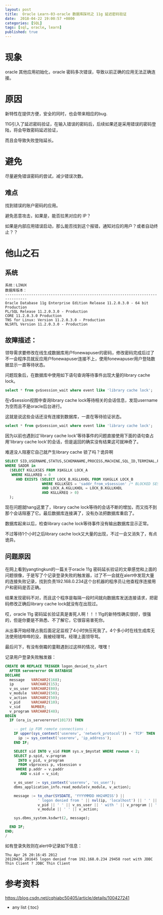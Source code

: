 ```yaml
---
layout: post
title:  Oracle Learn-03-oracle 数据库踩坑之 11g 延迟密码验证
date:  2018-04-22 19:00:57 +0800
categories: [SQL]
tags: [sql, oracle, learn]
published: true
---
```


# 现象

oracle 其他应用初始化，oracle 密码多次错误，导致以前正确的应用无法正确连接。


# 原因

新特性在提供方便，安全的同时，也会带来相应的bug.

11G引入了延迟密码验证，在输入错误的密码后，后续如果还是采用错误的密码登陆，将会导致密码延迟验证，

而且会导致失败登陆延长。

# 避免

尽量避免错误密码的尝试，减少错误次数。

## 难点

找到错误的账户密码的应用。

避免恶意攻击，如果是，能否拉黑对应的 IP？

如果是内部应用错误启动，那么能否找到这个报错，通知对应的用户？或者自动终止？？

# 他山之石

## 系统

```
系统：LINUX
数据库版本：
--------------------------------------------------------------------------------
Oracle Database 11g Enterprise Edition Release 11.2.0.3.0 - 64 bit Production
PL/SQL Release 11.2.0.3.0 - Production
CORE 11.2.0.3.0 Production
TNS for Linux: Version 11.2.0.3.0 - Production
NLSRTL Version 11.2.0.3.0 - Production
```

## 故障描述：

领导需求要修改在线生成数据库用户fonewapuser的密码，修改密码完成后过了不一会程序员就反应用户fonewapuser连接不上，使用fonewapuser用户登陆数据显示一直等待状态。

问题现象后，在数据库中使用如下语句查询等待事件出现大量的library cache lock。

```sql
select * from gv$session_wait where event like 'library cache lock';
```

在v$session视图中查询library cache lock等待相关的会话信息，发现username为空而且不是oracle后台进行。

这就是说这些会话还没有连接到数据库，一直在等待验证状态。

```sql
select * from gv$session_wait where event like 'library cache lock';
```

因为以前也遇到过'library cache lock'等待事件的问题直接使用下面的语句查占用'library cache lock'的会话，但是返回的确实没有结果这可就神奇了。

难道没人阻塞它自己就产生library cache 锁了吗？诡异啊

```sql
SELECT SID,USERNAME,STATUS,SCHEMANAME,PROCESS,MACHINE,SQL_ID,TERMINAL,PROGRAM FROM V$SESSION
WHERE SADDR in  
  (SELECT KGLLKSES FROM X$KGLLK LOCK_A  
   WHERE KGLLKREQ = 0
     AND EXISTS (SELECT LOCK_B.KGLLKHDL FROM X$KGLLK LOCK_B
                 WHERE KGLLKSES = 'saddr_from_v$session' /* BLOCKED SESSION */
                 AND LOCK_A.KGLLKHDL = LOCK_B.KGLLKHDL
                 AND KGLLKREQ > 0)
  );
```


现在问题就hang这里了，library cache lock等待的会话不断的增加，而又找不到那个会话阻塞了它。最后数据库连接满了，没有办法把数据库重启了。

数据库起来以后，检查library cache lock等待事件没有输出数据库显示正常。

不过等待1个小时之后library cache lock又大量的出现，不过一会又消失了，有点诡异。

## 问题原因

在网上看到yangtingkun的一篇关于oracle 11g 密码延长验证的文章感觉和上面的问题很像，于是写了个记录登录失败的触发器，过了不一会就在alert中发现大量的连接失败记录，找到负责192.168.0.234这个台机器的程序员让他查程序连接用户和密码是否正确。

结果发现密码不对，而且这个程序是每隔一段时间就向数据库发送连接请求，把密码修改正确后library cache lock就没有在出现过。

哎，oracle 11g 密码延长验证真是害死人啊！！！11g的新特性确实很好，很强的，但是你要是不熟悉、不了解它，它很容易害死你。

从出事开始经理占我后面足足监视了4小时快压死我了。4个多小时在线生成库无法使用钱哗哗的没，我被经理骂，经理上面领导骂。

最后问下，有没有倒霉的童鞋遇到过这样的情况，嘿嘿！

记录用户登录失败触发器：

```sql
CREATE OR REPLACE TRIGGER logon_denied_to_alert
  AFTER servererror ON DATABASE
DECLARE
  message   VARCHAR2(168);
  ip        VARCHAR2(15);
  v_os_user VARCHAR2(80);
  v_module  VARCHAR2(50);
  v_action  VARCHAR2(50);
  v_pid     VARCHAR2(10);
  v_sid     NUMBER;
  v_program VARCHAR2(48);
BEGIN
  IF (ora_is_servererror(1017)) THEN

    -- get ip FOR remote connections :
    IF upper(sys_context('userenv', 'network_protocol')) = 'TCP' THEN
      ip := sys_context('userenv', 'ip_address');
    END IF;

    SELECT sid INTO v_sid FROM sys.v_$mystat WHERE rownum < 2;
    SELECT p.spid, v.program
      INTO v_pid, v_program
      FROM v$process p, v$session v
     WHERE p.addr = v.paddr
       AND v.sid = v_sid;

    v_os_user := sys_context('userenv', 'os_user');
    dbms_application_info.read_module(v_module, v_action);

    message := to_char(SYSDATE, 'YYYYMMDD HH24MISS') ||
               ' logon denied from ' || nvl(ip, 'localhost') || ' ' ||
               v_pid || ' ' || v_os_user || ' with ' || v_program || ' – ' ||
               v_module || ' ' || v_action;

    sys.dbms_system.ksdwrt(2, message);

  END IF;
END;
/
```

如有登录失败则在alert中记录如下信息：

```
Thu Apr 26 20:16:45 2012
20120426 201645 logon denied from 192.168.0.234 29458 root with JDBC Thin Client ? JDBC Thin Client
```

# 参考资料

https://blog.csdn.net/cqhiabc50405/article/details/100427241


* any list
{:toc}









 





